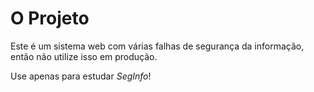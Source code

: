 # O Projeto

Este é um sistema web com várias falhas de segurança da informação, então não utilize isso em produção.

Use apenas para estudar *SegInfo*!